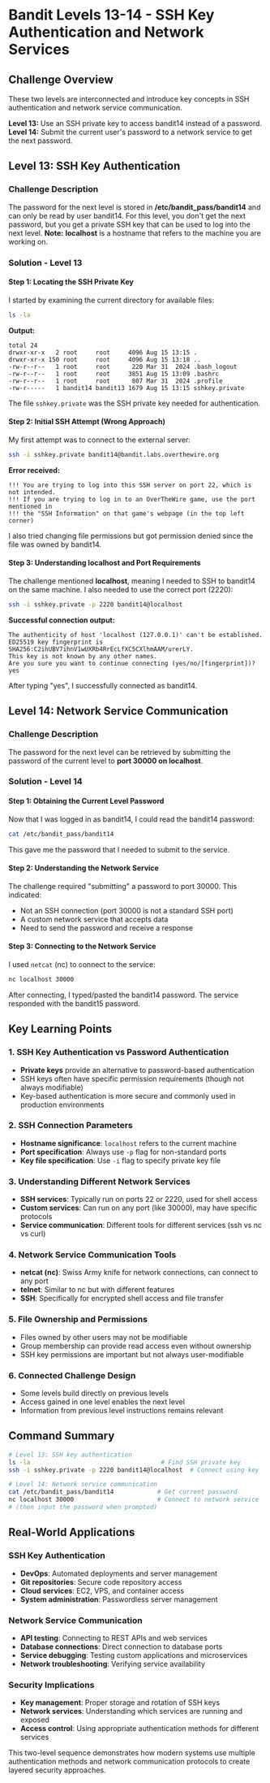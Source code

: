 # Bandit Levels 13-14 - SSH Key Authentication and Network Services

## Challenge Overview
These two levels are interconnected and introduce key concepts in SSH authentication and network service communication.

**Level 13:** Use an SSH private key to access bandit14 instead of a password.  
**Level 14:** Submit the current user's password to a network service to get the next password.

## Level 13: SSH Key Authentication

### Challenge Description
The password for the next level is stored in **/etc/bandit_pass/bandit14** and can only be read by user bandit14. For this level, you don't get the next password, but you get a private SSH key that can be used to log into the next level. **Note:** **localhost** is a hostname that refers to the machine you are working on.

### Solution - Level 13

#### Step 1: Locating the SSH Private Key
I started by examining the current directory for available files:

```bash
ls -la
```

**Output:**
```
total 24
drwxr-xr-x   2 root     root     4096 Aug 15 13:15 .
drwxr-xr-x 150 root     root     4096 Aug 15 13:18 ..
-rw-r--r--   1 root     root      220 Mar 31  2024 .bash_logout
-rw-r--r--   1 root     root     3851 Aug 15 13:09 .bashrc
-rw-r--r--   1 root     root      807 Mar 31  2024 .profile
-rw-r-----   1 bandit14 bandit13 1679 Aug 15 13:15 sshkey.private
```

The file `sshkey.private` was the SSH private key needed for authentication.

#### Step 2: Initial SSH Attempt (Wrong Approach)
My first attempt was to connect to the external server:

```bash
ssh -i sshkey.private bandit14@bandit.labs.overthewire.org
```

**Error received:**
```
!!! You are trying to log into this SSH server on port 22, which is not intended.
!!! If you are trying to log in to an OverTheWire game, use the port mentioned in
!!! the "SSH Information" on that game's webpage (in the top left corner)
```

I also tried changing file permissions but got permission denied since the file was owned by bandit14.

#### Step 3: Understanding localhost and Port Requirements
The challenge mentioned **localhost**, meaning I needed to SSH to bandit14 on the same machine. I also needed to use the correct port (2220):

```bash
ssh -i sshkey.private -p 2220 bandit14@localhost
```

**Successful connection output:**
```
The authenticity of host 'localhost (127.0.0.1)' can't be established.
ED25519 key fingerprint is SHA256:C2ihUBV7ihnV1wUXRb4RrEcLfXC5CXlhmAAM/urerLY.
This key is not known by any other names.
Are you sure you want to continue connecting (yes/no/[fingerprint])? yes
```

After typing "yes", I successfully connected as bandit14.

## Level 14: Network Service Communication

### Challenge Description
The password for the next level can be retrieved by submitting the password of the current level to **port 30000 on localhost**.

### Solution - Level 14

#### Step 1: Obtaining the Current Level Password
Now that I was logged in as bandit14, I could read the bandit14 password:

```bash
cat /etc/bandit_pass/bandit14
```

This gave me the password that I needed to submit to the service.

#### Step 2: Understanding the Network Service
The challenge required "submitting" a password to port 30000. This indicated:
- Not an SSH connection (port 30000 is not a standard SSH port)
- A custom network service that accepts data
- Need to send the password and receive a response

#### Step 3: Connecting to the Network Service
I used `netcat` (nc) to connect to the service:

```bash
nc localhost 30000
```

After connecting, I typed/pasted the bandit14 password. The service responded with the bandit15 password.

## Key Learning Points

### 1. SSH Key Authentication vs Password Authentication
- **Private keys** provide an alternative to password-based authentication
- SSH keys often have specific permission requirements (though not always modifiable)
- Key-based authentication is more secure and commonly used in production environments

### 2. SSH Connection Parameters
- **Hostname significance**: `localhost` refers to the current machine
- **Port specification**: Always use `-p` flag for non-standard ports
- **Key file specification**: Use `-i` flag to specify private key file

### 3. Understanding Different Network Services
- **SSH services**: Typically run on ports 22 or 2220, used for shell access
- **Custom services**: Can run on any port (like 30000), may have specific protocols
- **Service communication**: Different tools for different services (ssh vs nc vs curl)

### 4. Network Service Communication Tools
- **netcat (nc)**: Swiss Army knife for network connections, can connect to any port
- **telnet**: Similar to nc but with different features
- **SSH**: Specifically for encrypted shell access and file transfer

### 5. File Ownership and Permissions
- Files owned by other users may not be modifiable
- Group membership can provide read access even without ownership
- SSH key permissions are important but not always user-modifiable

### 6. Connected Challenge Design
- Some levels build directly on previous levels
- Access gained in one level enables the next level
- Information from previous level instructions remains relevant

## Command Summary

```bash
# Level 13: SSH key authentication
ls -la                                    # Find SSH private key
ssh -i sshkey.private -p 2220 bandit14@localhost  # Connect using key

# Level 14: Network service communication  
cat /etc/bandit_pass/bandit14            # Get current password
nc localhost 30000                       # Connect to network service
# (then input the password when prompted)
```

## Real-World Applications

### SSH Key Authentication
- **DevOps**: Automated deployments and server management
- **Git repositories**: Secure code repository access
- **Cloud services**: EC2, VPS, and container access
- **System administration**: Passwordless server management

### Network Service Communication
- **API testing**: Connecting to REST APIs and web services
- **Database connections**: Direct connection to database ports
- **Service debugging**: Testing custom applications and microservices
- **Network troubleshooting**: Verifying service availability

### Security Implications
- **Key management**: Proper storage and rotation of SSH keys
- **Network services**: Understanding which services are running and exposed
- **Access control**: Using appropriate authentication methods for different services

This two-level sequence demonstrates how modern systems use multiple authentication methods and network communication protocols to create layered security approaches.
